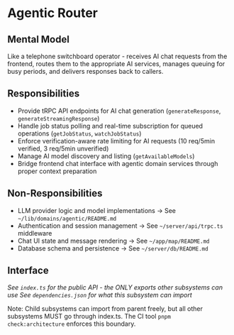 # Agentic Router

## Mental Model
Like a telephone switchboard operator - receives AI chat requests from the frontend, routes them to the appropriate AI services, manages queuing for busy periods, and delivers responses back to callers.

## Responsibilities
- Provide tRPC API endpoints for AI chat generation (`generateResponse`, `generateStreamingResponse`)
- Handle job status polling and real-time subscription for queued operations (`getJobStatus`, `watchJobStatus`)
- Enforce verification-aware rate limiting for AI requests (10 req/5min verified, 3 req/5min unverified)
- Manage AI model discovery and listing (`getAvailableModels`)
- Bridge frontend chat interface with agentic domain services through proper context preparation

## Non-Responsibilities
- LLM provider logic and model implementations → See `~/lib/domains/agentic/README.md`
- Authentication and session management → See `~/server/api/trpc.ts` middleware
- Chat UI state and message rendering → See `~/app/map/README.md`
- Database schema and persistence → See `~/server/db/README.md`

## Interface
*See `index.ts` for the public API - the ONLY exports other subsystems can use*
*See `dependencies.json` for what this subsystem can import*

Note: Child subsystems can import from parent freely, but all other subsystems MUST go through index.ts. The CI tool `pnpm check:architecture` enforces this boundary.